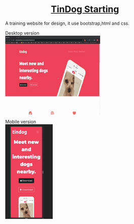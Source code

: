 <h1 align="center"><a href="https://pikooli.github.io/Tindog/">TinDog Starting</a></h1>

A training website for design, it use bootstrap,html and css.


Desktop version <br/>
<img src="ressource/desktop.gif" align="center" width="300" height="250" />

Mobile version<br/>
<img src="ressource/mobile-size.gif" align="center" width="150" height="300" />
